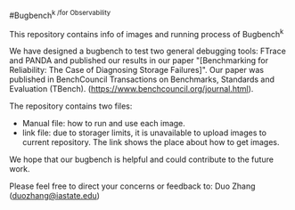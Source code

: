 #Bugbench<sup>k</sub>  /for Observability

This repository contains info of images and running process of Bugbench<sup>k</sub>

We have designed a bugbench to test two general debugging tools: FTrace and PANDA and published our results in our paper "[Benchmarking for Reliability: The Case of Diagnosing Storage Failures]". Our paper was published in BenchCouncil Transactions on Benchmarks, Standards and Evaluation (TBench). (https://www.benchcouncil.org/journal.html).

The repository contains two files:
- Manual file: how to run and use each image.
- link file: due to storager limits, it is unavailable to upload images to current repository. The link shows the place about how to get images.

We hope that our bugbench is helpful and could contribute to the future work.

Please feel free to direct your concerns or feedback to: Duo Zhang (duozhang@iastate.edu)


